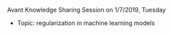 Avant Knowledge Sharing Session on 1/7/2019, Tuesday
- Topic: regularization in machine learning models
